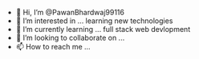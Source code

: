 - 👋 Hi, I’m @PawanBhardwaj99116
- 👀 I’m interested in ... learning new technologies
- 🌱 I’m currently learning ... full stack web devlopment
- 💞️ I’m looking to collaborate on ...
- 📫 How to reach me ...

<!---
PawanBhardwaj99116/PawanBhardwaj99116 is a ✨ special ✨ repository because its `README.md` (this file) appears on your GitHub profile.
You can click the Preview link to take a look at your changes.
--->

